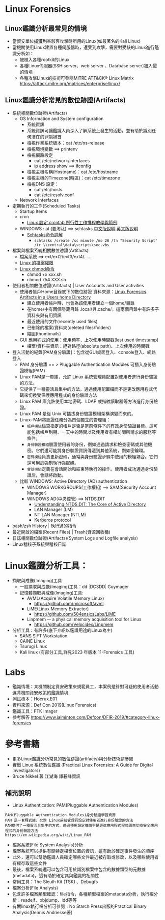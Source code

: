 # Linux Forensics

## Linux鑑識分析最常見的情境
- 當資安單位捕獲到某駭客攻擊時所用的Linux(如最著名的Kali Linux)
- 當機關使用Linux建置各種伺服器時，遭受到攻擊，需要對受駭的Linux進行鑑識分析如：
  - 被植入各種rootkit的Linux
  - 各種Linux伺服器(SSH server、web server 、Database server)被入侵的情境
  - 各種攻擊Linux的技術可參閱MITRE ATT&CK® Linux Matrix https://attack.mitre.org/matrices/enterprise/linux/

## Linux鑑識分析常見的數位跡證(Artifacts)
- 系統相關數位跡證(Artifacts)
  - OS Information and System configuration
    - 系統資訊
    - 系統資訊可讓鑑識人員深入了解系統上發生的活動，並有助於識別任何潛在的罪魁禍首
    - 檢視作業系統版本：cat /etc/os-release
    - 檢視環境變數 ==> printenv
    - 檢視網路設定
      - cat /etc/network/interfaces
      - ip address show ==> ifconfig
    - 檢視主機名稱(Hostname)：cat /etc/hostname
    - 檢視主機的Timezone(時區)：cat /etc/timezone
    - 檢視DNS 設定：
      - cat /etc/hosts
      - cat /etc/resolv.conf
  - Network Interfaces
- 定期執行的工作(Scheduled Tasks)
  - Startup Items
  - cron
    - [Linux 設定 crontab 例行性工作排程教學與範例](https://blog.gtwang.org/linux/linux-crontab-cron-job-tutorial-and-examples/) 
  - WINDOWS : at (要淘汰)  ==>   schtasks [中文版說明](https://learn.microsoft.com/zh-tw/windows-server/administration/windows-commands/schtasks)  [英文版說明](https://learn.microsoft.com/en-us/windows-server/administration/windows-commands/schtasks)
    - [Schtasks命令詳解](https://www.twblogs.net/a/5b8907ab2b71775d1cdf5c77)
      - `schtasks /create /sc minute /mo 20 /tn "Security Script" /tr \\central\data\scripts\sec.vbs` 
- 檔案與檔案系統相關數位跡證(Artifacts)
  - 檔案系統 ==> ext/ext2/ext3/ext4/......
  - [Linux 的檔案權限](https://linux.vbird.org/linux_basic/centos7/0210filepermission.php)
  - [Linux chmod命令](https://www.runoob.com/linux/linux-comm-chmod.html)
    - chmod +x xxx.sh
    - chmod 754 XXX.sh
- 使用者相關數位跡證(Artifacts) | User Accounts and User activities
  - 使用者帳戶Home目錄底下的數位跡證 資料來源：[Linux Forensics Artifacts in a Users home Directory](https://library.mosse-institute.com/articles/2022/07/linux-forensics-artifacts-in-a-users-home-directory/linux-forensics-artifacts-in-a-users-home-directory.html#linux-forensics-artifacts-in-a-users-home-directory)
    - 建立使用者帳戶時，也會為該使用者建立一個home/目錄
    - 在home/中有兩個隱藏目錄 .local/與.cache/。這兩個目錄中有許多子資料夾與有用資訊
    - 最近使用的文件(recently used files)
    - 已刪除的檔案/資料夾(deleted files/folders)
    - 縮圖(thumbnails)
  - GUI 應用程式的使用：使用頻率、上次使用時間戳(last used timestamp)
    - 檔案/資料夾資訊：絕對路徑(absolute path)、上次使用的時間戳
- 登入活動的紀錄[PAM身分驗證]：包含從GUI桌面登入、console登入、網路登入
  - PAM 身分驗證 == >  Pluggable Authentication Modules 可插入身份驗證模組(PAM)
  - Linux PAM是一套庫，允許 Linux 系統管理員配置對使用者進行身份驗證的方法。
  - 它提供了一種靈活且集中的方法，通過使用配置檔而不是更改應用程式代碼來切換受保護應用程式的身份驗證方法
  - Linux PAM 庫允許使用本地密碼、LDAP 或指紋讀取器等方法進行身份驗證。
  - Linux PAM 是從 Unix 可插拔身份驗證模組架構演變而來的。
  - Linux-PAM將認證任務分為四個獨立的管理組：
    - `帳戶模組`檢查指定的帳戶是否是當前條件下的有效身份驗證目標。這可能包括帳戶到期、一天中的時間以及使用者有權訪問所請求的服務等條件。
    - `身份驗證模組`驗證使用者的身份，例如通過請求和檢查密碼或其他機密。它們還可能將身份驗證資訊傳遞到其他系統，例如密鑰環。
    - `密碼模組`負責更新密碼，通常與身份驗證步驟中使用的模組耦合。它們還可用於強制執行強密碼。
    - `會話模組`定義在會話開始和結束時執行的操作。使用者成功通過身份驗證后，會話將啟動。
  - 比較 WINDOWS: Active Directory (AD) authentication
    - WINDOWS WORKGROUPS(工作權組) ==> SAM(Security Account Manager)
    - WINDOWS AD(中央控管) ==> NTDS.DIT
      - [Understanding NTDS.DIT: The Core of Active Directory](https://medium.com/@harikrishnanp006/understanding-ntds-dit-the-core-of-active-directory-faac54cc628a) 
      - LAN Manager (LM)
      - NT LAN Manager (NTLM)
      - Kerberos protocol
- bash/zsh History | 執行過的指令
- 最近開啟的檔案(Recent Files) | Trash(資源回收桶)
- 日誌相關數位跡證(Artifacts)(System Logs and Logfile analysis)
- Linux稽核子系統與稽核日誌

# Linux鑑識分析工具：
- 擷取與成像(Imaging)工具
  - 一般擷取與成像(Imaging)工具：dd |DC3DD| Guymager
  - 記憶體擷取與成像(Imaging)工具:
    - AVML(Acquire Volatile Memory Linux)
      - https://github.com/microsoft/avml
    - LiME(Linux Memory Extractor)
      - https://github.com/504ensicsLabs/LiME
    - Linpmem -- a physical memory acquisition tool for Linux
      - https://github.com/Velocidex/Linpmem
- 分析工具：有許多(底下介紹以鑑識用途的Linux為主)
  - SANS SIFT Workstation
  - CAINE Linux
  - Tsurugi Linux
  - Kali linux (有部分工具,詳見2023 年版本 11-Forensics 工具)

# Labs
- 鑑識情境：某機關制定資安政策來規範員工，本案例是針對可疑的使用者活動違背機關資安政策的鑑識情境
- 測試樣本：Hocrux.E01
- 資料來源：Def Con 2019(Linux Forensics)
- 鑑識工具：FTK Imager
- 參考解答 https://www.jaiminton.com/Defcon/DFIR-2019/#category-linux-forensics

# 參考書籍
- 更多Linux鑑識分析常見的數位跡證(artifacts)與分析技術請參閱
- 實戰 Linux 系統數位鑑識 (Practical Linux Forensics: A Guide for Digital Investigators)
- Bruce Nikkel 著 江湖海 譯碁峰資訊

## 補充說明
- Linux Authentication: PAM(Pluggable Authentication Modules) 
```
PAM(Pluggable Authentication Modules)身分驗證學習資源
PAM 是一套程式庫，允許 Linux系統管理員設定對使用者進行身份驗證的方法
PAM提供了一種靈活且集中的方式，透過使用設定檔而不是更改應用程式程式碼來切換安全應用程式的身份驗證方法
https://en.wikipedia.org/wiki/Linux_PAM
```
- 檔案系統(File System Analysis)分析
- 檔案系統可以提供有關特定檔案位置的資訊，這有助於確定事件發生的順序
- 此外，還可以幫助鑑識人員確定哪些文件最近被存取或修改，以及哪些使用者有權存取這些文件
- 最後，檔案系統還可以包含可用於識別檔案中包含的數據類型的元數據(metadata)，這有助於確定其與鑑識的相關性
- 常用工具：The Sleuth Kit (TSK)  、Debugfs
- 檔案分析(File Analysis)
- 包含許多檔案類型確認：file指令，各種類型檔案的metadata分析，執行檔分析：readelf、objdump、ldd等等
- 有關linux執行檔分析可參閱：No Starch Press出版的Practical Binary Analysis(Dennis Andriesse著)

